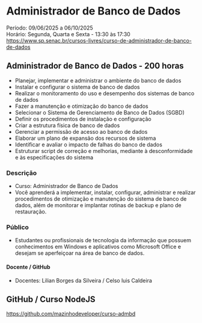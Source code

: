 # Administrador de Banco de Dados
Período: 09/06/2025 a 06/10/2025    
Horário: Segunda, Quarta e Sexta - 13:30 às 17:30      
https://www.sp.senac.br/cursos-livres/curso-de-administrador-de-banco-de-dados   


## Administrador de Banco de Dados - 200 horas
- Planejar, implementar e administrar o ambiente do banco de dados   
- Instalar e configurar o sistema de banco de dados   
- Realizar o monitoramento do uso e desempenho dos sistemas de banco de dados   
- Fazer a manutenção e otimização do banco de dados   
- Selecionar o Sistema de Gerenciamento de Banco de Dados (SGBD)   
- Definir os procedimentos de instalação e configuração   
- Criar a estrutura física de banco de dados   
- Gerenciar a permissão de acesso ao banco de dados   
- Elaborar um plano de expansão dos recursos de sistema   
- Identificar e avaliar o impacto de falhas do banco de dados   
- Estruturar script de correção e melhorias, mediante à desconformidade e às especificações do sistema  

### Descrição 
- Curso: Administrador de Banco de Dados   
- Você aprenderá a implementar, instalar, configurar, administrar e realizar procedimentos de otimização e manutenção do sistema de banco de dados, além de monitorar e implantar rotinas de backup e plano de restauração.


### Público
- Estudantes ou profissionais de tecnologia da informação que possuem conhecimentos em Windows e aplicativos como Microsoft Office e desejam se aperfeiçoar na área de banco de dados.

#### Docente / GitHub 
- Docentes: Lilian Borges da Silveira / Celso luis Caldeira   


## GitHub / Curso NodeJS 
https://github.com/mazinhodeveloper/curso-admbd  

